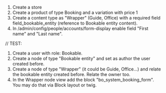 1. Create a store
2. Create a product of type Booking and a variation with price 1
3. Create a content type as "Wrapper" (Guide, Office) with a required field field_bookable_entity (reference to Bookable entity content).
4. In /admin/config/people/accounts/form-display enable field "First name" and "Last name".

// TEST:

1. Create a user with role: Bookable.
2. Create a node of type "Bookable entity" and set as author the user created before.
3. Create a node of type "Wrapper" (it could be Guide, Office...) and relate the bookable entity created before. Relate the owner too.
4. In the Wrapper node view add the block "bo_system_booking_form". You may do that via Block layout or twig.